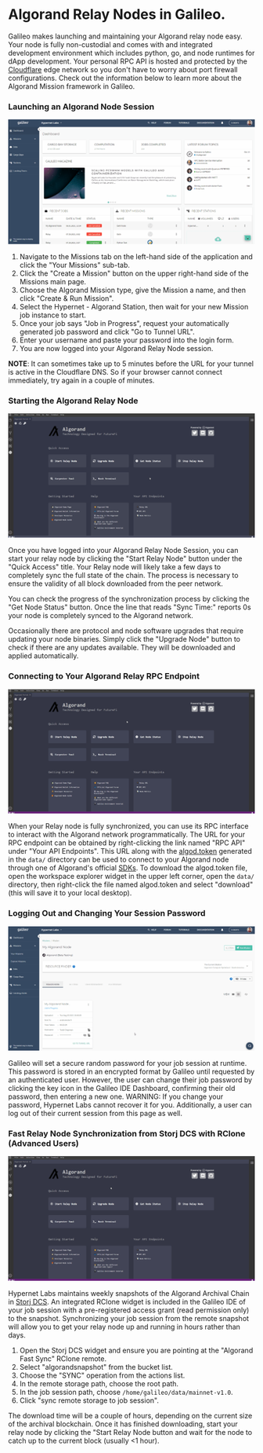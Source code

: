 # Algorand Relay Nodes in Galileo. 

Galileo makes launching and maintaining your Algorand relay node easy. Your node is fully non-custodial and comes with and integrated 
development environment which includes python, go, and node runtimes for dApp development. Your personal RPC API is hosted and protected 
by the [Cloudflare](https://www.cloudflare.com/products/tunnel/) edge network so you don't have to worry about port firewall configurations.
Check out the information below to learn more about the Algorand Mission framework in Galileo. 

### Launching an Algorand Node Session

![Lauching an Algorand Session](images/algorand/algorand_launch.gif)

1. Navigate to the Missions tab on the left-hand side of the application and click the "Your Missions" sub-tab. 
2. Click the "Create a Mission" button on the upper right-hand side of the Missions main page. 
3. Choose the Algorand Mission type, give the Mission a name, and then click "Create & Run Mission". 
4. Select the Hypernet - Algorand Station, then wait for your new Mission job instance to start. 
5. Once your job says "Job in Progress", request your automatically generated job password and click "Go to Tunnel URL". 
6. Enter your username and paste your password into the login form. 
7. You are now logged into your Algorand Relay Node session. 

**NOTE**: It can sometimes take up to 5 minutes before the URL for your tunnel is active in the Cloudflare DNS. So if your browser cannot
 connect immediately, try again in a couple of minutes. 

### Starting the Algorand Relay Node

![Starting the Algorand Node](images/algorand/algorand_node_start.gif)

Once you have logged into your Algorand Relay Node Session, you can start your relay node by clicking the 
"Start Relay Node" button under the "Quick Access" title. Your Relay node will likely take a few days to completely sync the full
state of the chain. The process is necessary to ensure the validity of all block downloaded from the peer network.

You can check the progress of the synchronization process by clicking the "Get Node Status" button. Once the line that reads "Sync Time:" 
reports 0s your node is completely synced to the Algorand network.

Occasionally there are protocol and node software upgrades that require updating your node binaries. Simply click the "Upgrade Node" button
to check if there are any updates available. They will be downloaded and applied automatically.

### Connecting to Your Algorand Relay RPC Endpoint

![Starting the Algorand Node](images/algorand/algorand_rpc.gif)

When your Relay node is fully synchronized, you can use its RPC interface to interact with the Algorand network programmatically. The URL for your
RPC endpoint can be obtained by right-clicking the link named "RPC API" under "Your API Endpoints". This URL along with the 
[algod.token](https://developer.algorand.org/docs/reference/sdks/#security-token) generated in the `data/` directory can be used to connect 
to your Algorand node through one of Algorand's official [SDKs](https://developer.algorand.org/docs/reference/sdks/). To download the algod.token 
file, open the workspace explorer widget in the upper left corner, open the `data/` directory, then right-click the file named algod.token and 
select "download" (this will save it to your local desktop).

### Logging Out and Changing Your Session Password

![Starting the Algorand Node](images/algorand/algorand_logout.gif)

Galileo will set a secure random password for your job session at runtime. This password is stored in an encrypted format by Galileo until requested
by an authenticated user. However, the user can change their job password by clicking the key icon in the Galileo IDE Dashboard, confirming their
old password, then entering a new one. WARNING: If you change your password, Hypernet Labs cannot recover it for you. Additionally, a user can log out of their current session from this page as well. 

### Fast Relay Node Synchronization from Storj DCS with RClone (Advanced Users)

![Starting the Algorand Node](images/algorand/algorand_fast_sync.gif)

Hypernet Labs maintains weekly snapshots of the Algorand Archival Chain in [Storj DCS](https://storj.io/signup/?partner=hypernet). An integrated
RClone widget is included in the Galileo IDE of your job session with a pre-registered access grant (read permission only) to the snapshot.
Synchronizing your job session from the remote snapshot will allow you to get your relay node up and running in hours rather than days. 

1. Open the Storj DCS widget and ensure you are pointing at the "Algorand Fast Sync" RClone remote. 
2. Select "algorandsnapshot" from the bucket list. 
3. Choose the "SYNC" operation from the actions list.
4. In the remote storage path, choose the root path. 
5. In the job session path, choose `/home/galileo/data/mainnet-v1.0`. 
6. Click "sync remote storage to job session".

The download time will be a couple of hours, depending on the current size of the archival blockchain. Once it has finished downloading, start your
relay node by clicking the "Start Relay Node button and wait for the node to catch up to the current block (usually <1 hour).

